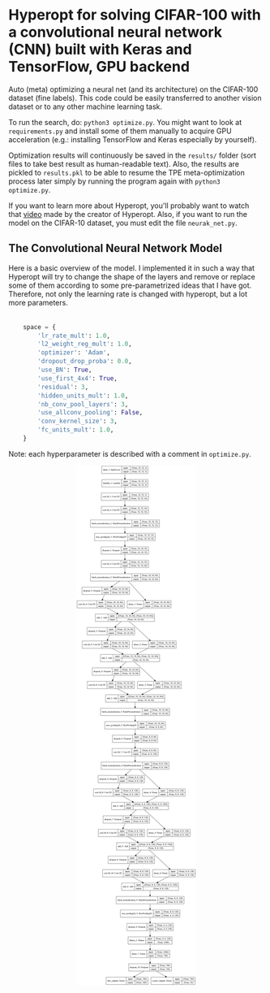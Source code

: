 # Hyperopt for solving CIFAR-100 with a convolutional neural network (CNN) built with Keras and TensorFlow, GPU backend

Auto (meta) optimizing a neural net (and its architecture) on the CIFAR-100 dataset (fine labels). This code could be easily transferred to another vision dataset or to any other machine learning task. 

To run the search, do: `python3 optimize.py`. You might want to look at `requirements.py` and install some of them manually to acquire GPU acceleration (e.g.: installing TensorFlow and Keras especially by yourself). 

Optimization results will continuously be saved in the `results/` folder (sort files to take best result as human-readable text). 
Also, the results are pickled to `results.pkl` to be able to resume the TPE meta-optimization process later simply by running the program again with `python3 optimize.py`. 

If you want to learn more about Hyperopt, you'll probably want to watch that [video](https://www.youtube.com/watch?v=tteE_Vtmrv4) made by the creator of Hyperopt. Also, if you want to run the model on the CIFAR-10 dataset, you must edit the file `neurak_net.py`. 


## The Convolutional Neural Network Model

Here is a basic overview of the model. I implemented it in such a way that Hyperopt will try to change the shape of the layers and remove or replace some of them according to some pre-parametrized ideas that I have got. Therefore, not only the learning rate is changed with hyperopt, but a lot more parameters. 

```python

    space = {
        'lr_rate_mult': 1.0,
        'l2_weight_reg_mult': 1.0,
        'optimizer': 'Adam',
        'dropout_drop_proba': 0.0,
        'use_BN': True,
        'use_first_4x4': True,
        'residual': 3,
        'hidden_units_mult': 1.0,
        'nb_conv_pool_layers': 3,
        'use_allconv_pooling': False,
        'conv_kernel_size': 3,
        'fc_units_mult': 1.0,
    }

```

Note: each hyperparameter is described with a comment in `optimize.py`.

<p align="center">
  <img src="model_demo.png">
</p>
